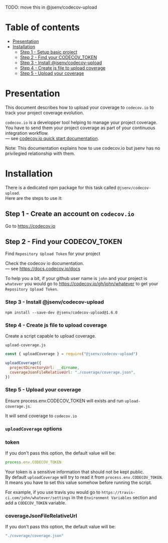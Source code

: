 TODO: move this in @jsenv/codecov-upload

# Table of contents

- [Presentation](#Presentation)
- [Installation](#Installation)
  - [Step 1 - Setup basic project](#step-1---setup-basic-project)
  - [Step 2 - Find your CODECOV_TOKEN](#step-2---find-your-codecov_token)
  - [Step 3 - Install @jsenv/codecov-upload](#step-3---install--jsenvcodecov-upload)
  - [Step 4 - Create js file to upload coverage](#step-4---create-js-file-to-upload-coverage)
  - [Step 5 - Upload your coverage](#step-5---upload-coverage-your-coverage)

# Presentation

This document describes how to upload your coverage to `codecov.io` to track your project coverage evolution.

`codecov.io` is a developper tool helping to manage your project coverage. You have to send them your project coverage as part of your continuous integration workflow.<br />
— see [codecov.io quick start documentation](https://docs.codecov.io/docs/quick-start).

Note: This documentation explains how to use codecov.io but jsenv has no privilegied relationship with them.

# Installation

There is a dedicated npm package for this task called `@jsenv/codecov-upload`.<br />
Here are the steps to use it:

## Step 1 - Create an account on `codecov.io`

Go to https://codecov.io

## Step 2 - Find your CODECOV_TOKEN

Find `Repository Upload Token` for your project

Check the codecov io documentation.<br />
— see https://docs.codecov.io/docs

To help you a bit, if your github user name is `john` and your project is `whatever` you would go to https://codecov.io/gh/john/whatever to get your `Repository Upload Token`.<br />

### Step 3 - Install @jsenv/codecov-upload

```shell
npm install --save-dev @jsenv/codecov-upload@1.6.0
```

### Step 4 - Create js file to upload coverage

Create a script capable to upload coverage.

`upload-coverage.js`

```js
const { uploadCoverage } = require("@jsenv/codecov-upload")

uploadCoverage({
  projectDirectoryUrl: __dirname,
  coverageJsonFileRelativeUrl: "./coverage/coverage.json",
})
```

### Step 5 - Upload your coverage

Ensure process.env.CODECOV_TOKEN will exists and run `upload-coverage.js`.

It will send coverage to `codecov.io`

### `uploadCoverage` options

### token

If you don't pass this option, the default value will be:

```js
process.env.CODECOV_TOKEN
```

Your token is a sensitive information that should not be kept public.<br />
By default `uploadCoverage` will try to read it from `process.env.CODECOV_TOKEN`.<br />
It means you have to set this value somehow before running the script.<br />

For example, if you use travis you would go to `https://travis-ci.com/john/whatever/settings` in the `Environment Variables` section and add a `CODECOV_TOKEN` variable.

### coverageJsonFileRelativeUrl

If you don't pass this option, the default value will be:

```js
"./coverage/coverage.json"

```
